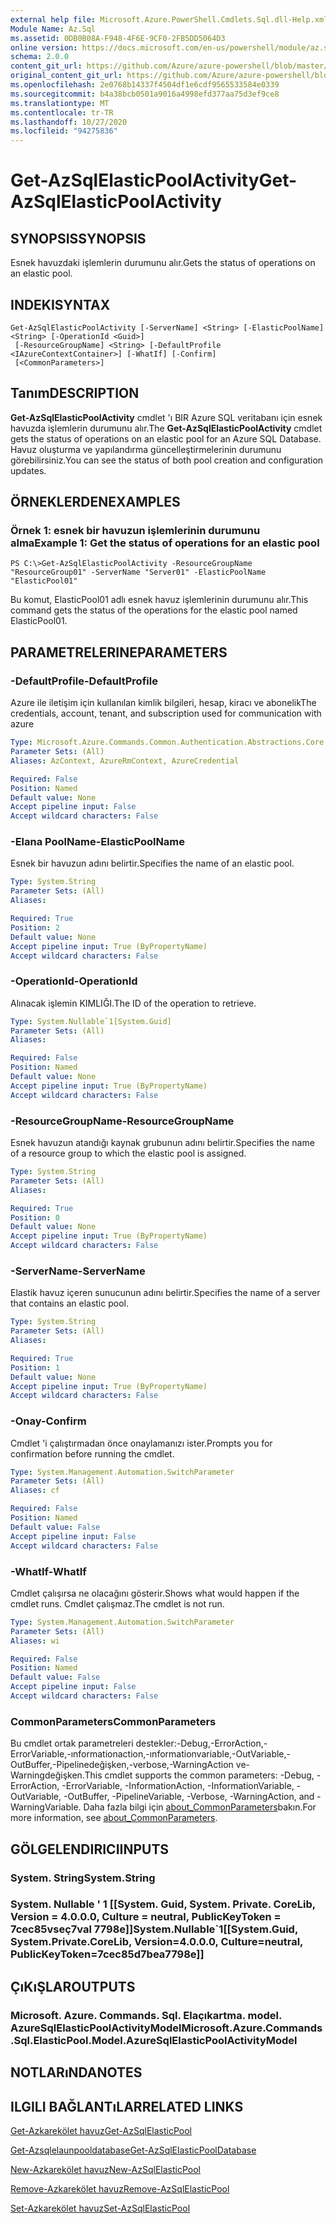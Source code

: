 ```yaml
---
external help file: Microsoft.Azure.PowerShell.Cmdlets.Sql.dll-Help.xml
Module Name: Az.Sql
ms.assetid: 0DB0B08A-F948-4F6E-9CF0-2FB5DD5064D3
online version: https://docs.microsoft.com/en-us/powershell/module/az.sql/get-azsqlelasticpoolactivity
schema: 2.0.0
content_git_url: https://github.com/Azure/azure-powershell/blob/master/src/Sql/Sql/help/Get-AzSqlElasticPoolActivity.md
original_content_git_url: https://github.com/Azure/azure-powershell/blob/master/src/Sql/Sql/help/Get-AzSqlElasticPoolActivity.md
ms.openlocfilehash: 2e0768b14337f4504df1e6cdf9565533584e0339
ms.sourcegitcommit: b4a38bcb0501a9016a4998efd377aa75d3ef9ce8
ms.translationtype: MT
ms.contentlocale: tr-TR
ms.lasthandoff: 10/27/2020
ms.locfileid: "94275836"
---
```

# <span data-ttu-id="7b81d-101">Get-AzSqlElasticPoolActivity</span><span class="sxs-lookup"><span data-stu-id="7b81d-101">Get-AzSqlElasticPoolActivity</span></span>

## <span data-ttu-id="7b81d-102">SYNOPSIS</span><span class="sxs-lookup"><span data-stu-id="7b81d-102">SYNOPSIS</span></span>
<span data-ttu-id="7b81d-103">Esnek havuzdaki işlemlerin durumunu alır.</span><span class="sxs-lookup"><span data-stu-id="7b81d-103">Gets the status of operations on an elastic pool.</span></span>

## <span data-ttu-id="7b81d-104">INDEKI</span><span class="sxs-lookup"><span data-stu-id="7b81d-104">SYNTAX</span></span>

```
Get-AzSqlElasticPoolActivity [-ServerName] <String> [-ElasticPoolName] <String> [-OperationId <Guid>]
 [-ResourceGroupName] <String> [-DefaultProfile <IAzureContextContainer>] [-WhatIf] [-Confirm]
 [<CommonParameters>]
```

## <span data-ttu-id="7b81d-105">Tanım</span><span class="sxs-lookup"><span data-stu-id="7b81d-105">DESCRIPTION</span></span>
<span data-ttu-id="7b81d-106">**Get-AzSqlElasticPoolActivity** cmdlet 'ı BIR Azure SQL veritabanı için esnek havuzda işlemlerin durumunu alır.</span><span class="sxs-lookup"><span data-stu-id="7b81d-106">The **Get-AzSqlElasticPoolActivity** cmdlet gets the status of operations on an elastic pool for an Azure SQL Database.</span></span>
<span data-ttu-id="7b81d-107">Havuz oluşturma ve yapılandırma güncelleştirmelerinin durumunu görebilirsiniz.</span><span class="sxs-lookup"><span data-stu-id="7b81d-107">You can see the status of both pool creation and configuration updates.</span></span>

## <span data-ttu-id="7b81d-108">ÖRNEKLERDEN</span><span class="sxs-lookup"><span data-stu-id="7b81d-108">EXAMPLES</span></span>

### <span data-ttu-id="7b81d-109">Örnek 1: esnek bir havuzun işlemlerinin durumunu alma</span><span class="sxs-lookup"><span data-stu-id="7b81d-109">Example 1: Get the status of operations for an elastic pool</span></span>
```
PS C:\>Get-AzSqlElasticPoolActivity -ResourceGroupName "ResourceGroup01" -ServerName "Server01" -ElasticPoolName "ElasticPool01"
```

<span data-ttu-id="7b81d-110">Bu komut, ElasticPool01 adlı esnek havuz işlemlerinin durumunu alır.</span><span class="sxs-lookup"><span data-stu-id="7b81d-110">This command gets the status of the operations for the elastic pool named ElasticPool01.</span></span>

## <span data-ttu-id="7b81d-111">PARAMETRELERINE</span><span class="sxs-lookup"><span data-stu-id="7b81d-111">PARAMETERS</span></span>

### <span data-ttu-id="7b81d-112">-DefaultProfile</span><span class="sxs-lookup"><span data-stu-id="7b81d-112">-DefaultProfile</span></span>
<span data-ttu-id="7b81d-113">Azure ile iletişim için kullanılan kimlik bilgileri, hesap, kiracı ve abonelik</span><span class="sxs-lookup"><span data-stu-id="7b81d-113">The credentials, account, tenant, and subscription used for communication with azure</span></span>

```yaml
Type: Microsoft.Azure.Commands.Common.Authentication.Abstractions.Core.IAzureContextContainer
Parameter Sets: (All)
Aliases: AzContext, AzureRmContext, AzureCredential

Required: False
Position: Named
Default value: None
Accept pipeline input: False
Accept wildcard characters: False
```

### <span data-ttu-id="7b81d-114">-Elana PoolName</span><span class="sxs-lookup"><span data-stu-id="7b81d-114">-ElasticPoolName</span></span>
<span data-ttu-id="7b81d-115">Esnek bir havuzun adını belirtir.</span><span class="sxs-lookup"><span data-stu-id="7b81d-115">Specifies the name of an elastic pool.</span></span>

```yaml
Type: System.String
Parameter Sets: (All)
Aliases:

Required: True
Position: 2
Default value: None
Accept pipeline input: True (ByPropertyName)
Accept wildcard characters: False
```

### <span data-ttu-id="7b81d-116">-OperationId</span><span class="sxs-lookup"><span data-stu-id="7b81d-116">-OperationId</span></span>
<span data-ttu-id="7b81d-117">Alınacak işlemin KIMLIĞI.</span><span class="sxs-lookup"><span data-stu-id="7b81d-117">The ID of the operation to retrieve.</span></span>

```yaml
Type: System.Nullable`1[System.Guid]
Parameter Sets: (All)
Aliases:

Required: False
Position: Named
Default value: None
Accept pipeline input: True (ByPropertyName)
Accept wildcard characters: False
```

### <span data-ttu-id="7b81d-118">-ResourceGroupName</span><span class="sxs-lookup"><span data-stu-id="7b81d-118">-ResourceGroupName</span></span>
<span data-ttu-id="7b81d-119">Esnek havuzun atandığı kaynak grubunun adını belirtir.</span><span class="sxs-lookup"><span data-stu-id="7b81d-119">Specifies the name of a resource group to which the elastic pool is assigned.</span></span>

```yaml
Type: System.String
Parameter Sets: (All)
Aliases:

Required: True
Position: 0
Default value: None
Accept pipeline input: True (ByPropertyName)
Accept wildcard characters: False
```

### <span data-ttu-id="7b81d-120">-ServerName</span><span class="sxs-lookup"><span data-stu-id="7b81d-120">-ServerName</span></span>
<span data-ttu-id="7b81d-121">Elastik havuz içeren sunucunun adını belirtir.</span><span class="sxs-lookup"><span data-stu-id="7b81d-121">Specifies the name of a server that contains an elastic pool.</span></span>

```yaml
Type: System.String
Parameter Sets: (All)
Aliases:

Required: True
Position: 1
Default value: None
Accept pipeline input: True (ByPropertyName)
Accept wildcard characters: False
```

### <span data-ttu-id="7b81d-122">-Onay</span><span class="sxs-lookup"><span data-stu-id="7b81d-122">-Confirm</span></span>
<span data-ttu-id="7b81d-123">Cmdlet 'i çalıştırmadan önce onaylamanızı ister.</span><span class="sxs-lookup"><span data-stu-id="7b81d-123">Prompts you for confirmation before running the cmdlet.</span></span>

```yaml
Type: System.Management.Automation.SwitchParameter
Parameter Sets: (All)
Aliases: cf

Required: False
Position: Named
Default value: False
Accept pipeline input: False
Accept wildcard characters: False
```

### <span data-ttu-id="7b81d-124">-WhatIf</span><span class="sxs-lookup"><span data-stu-id="7b81d-124">-WhatIf</span></span>
<span data-ttu-id="7b81d-125">Cmdlet çalışırsa ne olacağını gösterir.</span><span class="sxs-lookup"><span data-stu-id="7b81d-125">Shows what would happen if the cmdlet runs.</span></span>
<span data-ttu-id="7b81d-126">Cmdlet çalışmaz.</span><span class="sxs-lookup"><span data-stu-id="7b81d-126">The cmdlet is not run.</span></span>

```yaml
Type: System.Management.Automation.SwitchParameter
Parameter Sets: (All)
Aliases: wi

Required: False
Position: Named
Default value: False
Accept pipeline input: False
Accept wildcard characters: False
```

### <span data-ttu-id="7b81d-127">CommonParameters</span><span class="sxs-lookup"><span data-stu-id="7b81d-127">CommonParameters</span></span>
<span data-ttu-id="7b81d-128">Bu cmdlet ortak parametreleri destekler:-Debug,-ErrorAction,-ErrorVariable,-ınformationaction,-ınformationvariable,-OutVariable,-OutBuffer,-Pipelinedeğişken,-verbose,-WarningAction ve-Warningdeğişken.</span><span class="sxs-lookup"><span data-stu-id="7b81d-128">This cmdlet supports the common parameters: -Debug, -ErrorAction, -ErrorVariable, -InformationAction, -InformationVariable, -OutVariable, -OutBuffer, -PipelineVariable, -Verbose, -WarningAction, and -WarningVariable.</span></span> <span data-ttu-id="7b81d-129">Daha fazla bilgi için [about_CommonParameters](http://go.microsoft.com/fwlink/?LinkID=113216)bakın.</span><span class="sxs-lookup"><span data-stu-id="7b81d-129">For more information, see [about_CommonParameters](http://go.microsoft.com/fwlink/?LinkID=113216).</span></span>

## <span data-ttu-id="7b81d-130">GÖLGELENDIRICI</span><span class="sxs-lookup"><span data-stu-id="7b81d-130">INPUTS</span></span>

### <span data-ttu-id="7b81d-131">System. String</span><span class="sxs-lookup"><span data-stu-id="7b81d-131">System.String</span></span>

### <span data-ttu-id="7b81d-132">System. Nullable ' 1 [[System. Guid, System. Private. CoreLib, Version = 4.0.0.0, Culture = neutral, PublicKeyToken = 7cec85vseç7val 7798e]]</span><span class="sxs-lookup"><span data-stu-id="7b81d-132">System.Nullable\`1[[System.Guid, System.Private.CoreLib, Version=4.0.0.0, Culture=neutral, PublicKeyToken=7cec85d7bea7798e]]</span></span>

## <span data-ttu-id="7b81d-133">ÇıKıŞLAR</span><span class="sxs-lookup"><span data-stu-id="7b81d-133">OUTPUTS</span></span>

### <span data-ttu-id="7b81d-134">Microsoft. Azure. Commands. Sql. Elaçıkartma. model. AzureSqlElasticPoolActivityModel</span><span class="sxs-lookup"><span data-stu-id="7b81d-134">Microsoft.Azure.Commands.Sql.ElasticPool.Model.AzureSqlElasticPoolActivityModel</span></span>

## <span data-ttu-id="7b81d-135">NOTLARıNDA</span><span class="sxs-lookup"><span data-stu-id="7b81d-135">NOTES</span></span>

## <span data-ttu-id="7b81d-136">ILGILI BAĞLANTıLAR</span><span class="sxs-lookup"><span data-stu-id="7b81d-136">RELATED LINKS</span></span>

[<span data-ttu-id="7b81d-137">Get-Azkarekölet havuz</span><span class="sxs-lookup"><span data-stu-id="7b81d-137">Get-AzSqlElasticPool</span></span>](./Get-AzSqlElasticPool.md)

[<span data-ttu-id="7b81d-138">Get-Azsqlelaunpooldatabase</span><span class="sxs-lookup"><span data-stu-id="7b81d-138">Get-AzSqlElasticPoolDatabase</span></span>](./Get-AzSqlElasticPoolDatabase.md)

[<span data-ttu-id="7b81d-139">New-Azkarekölet havuz</span><span class="sxs-lookup"><span data-stu-id="7b81d-139">New-AzSqlElasticPool</span></span>](./New-AzSqlElasticPool.md)

[<span data-ttu-id="7b81d-140">Remove-Azkarekölet havuz</span><span class="sxs-lookup"><span data-stu-id="7b81d-140">Remove-AzSqlElasticPool</span></span>](./Remove-AzSqlElasticPool.md)

[<span data-ttu-id="7b81d-141">Set-Azkarekölet havuz</span><span class="sxs-lookup"><span data-stu-id="7b81d-141">Set-AzSqlElasticPool</span></span>](./Set-AzSqlElasticPool.md)


